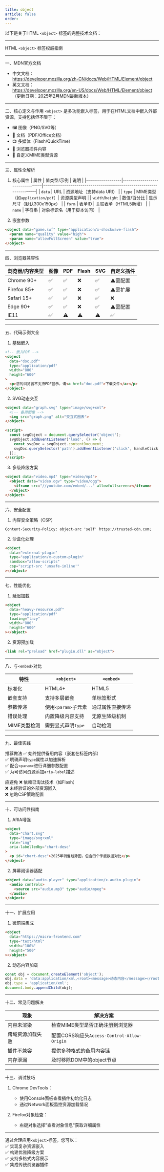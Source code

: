 ```yaml
---
title: object
article: false
order:  
---
```

以下是关于HTML `<object>` 标签的完整技术文档：
 
---
 
HTML `<object>` 标签权威指南 
 
---
 
一、MDN官方文档 
- 中文文档：  
  https://developer.mozilla.org/zh-CN/docs/Web/HTML/Element/object  
- 英文文档：  
  https://developer.mozilla.org/en-US/docs/Web/HTML/Element/object  
  （更新日期：2025年2月MDN最新版本）
 
---
 
二、核心定义与作用 
`<object>` 是多功能嵌入标签，用于在HTML文档中嵌入外部资源，支持包括但不限于：
- 🖼️ 图像（PNG/SVG等）
- 📄 文档（PDF/Office文档）
- 📺 多媒体（Flash/QuickTime）
- 🧩 浏览器插件内容 
- 🔌 自定义MIME类型资源 
 
---
 
三、属性全解析 
 
1. 核心属性 
| 属性             | 值类型/示例                     | 说明                                                                 |
|------------------|---------------------------------|----------------------------------------------------------------------|
| `data`           | URL                            | 资源地址（支持data URI）                                             |
| `type`           | MIME类型（如`application/pdf`）| 资源类型声明                                                        |
| `width`/`height` | 数值/百分比                    | 显示尺寸（默认300x150px）                                            |
| `form`           | 表单ID                         | 关联表单（HTML5新增）                                                |
| `name`           | 字符串                         | 对象标识名（用于脚本访问）                                           |
 
2. 嵌套参数 
```html 
<object data="game.swf" type="application/x-shockwave-flash">
  <param name="quality" value="high">
  <param name="allowFullScreen" value="true">
</object>
```
 
---
 
四、浏览器兼容性 
 
| 浏览器/内容类型  | 图像 | PDF  | Flash | SVG  | 自定义插件 |
|-----------------|------|------|-------|------|------------|
| Chrome 90+      | ✅   | ✅   | ❌    | ✅   | ⚠️需配置   |
| Firefox 85+     | ✅   | ✅   | ❌    | ✅   | ⚠️需扩展   |
| Safari 15+      | ✅   | ✅   | ❌    | ✅   | ❌         |
| Edge 90+        | ✅   | ✅   | ❌    | ✅   | ⚠️需配置   |
| IE11            | ✅   | ⚠️   | ⚠️    | ⚠️   | ✅         |
 
---
 
五、代码示例大全 
 
1. 基础嵌入 
```html 
<!-- 嵌入PDF -->
<object 
  data="doc.pdf" 
  type="application/pdf"
  width="800" 
  height="600"
>
  <p>您的浏览器不支持PDF显示，请<a href="doc.pdf">下载文件</a></p>
</object>
```
 
2. SVG动态交互 
```html 
<object data="graph.svg" type="image/svg+xml">
  <!-- 备用图像 -->
  <img src="graph.png" alt="交互式图表">
</object>
 
<script>
  const svgObject = document.querySelector('object');
  svgObject.addEventListener('load', () => {
    const svgDoc = svgObject.contentDocument;
    svgDoc.querySelector('path').addEventListener('click', handleClick);
  });
</script>
```
 
3. 多级降级方案 
```html 
<object data="video.mp4" type="video/mp4">
  <object data="video.ogv" type="video/ogg">
    <iframe src="//youtube.com/embed/..." allowfullscreen></iframe>
  </object>
</object>
```
 
---
 
六、安全配置 
 
1. 内容安全策略（CSP）
```http 
Content-Security-Policy: object-src 'self' https://trusted-cdn.com;
```
 
2. 沙盒化处理 
```html 
<object 
  data="external-plugin" 
  type="application/x-custom-plugin"
  sandbox="allow-scripts"
  csp="script-src 'unsafe-inline'"
></object>
```
 
---
 
七、性能优化 
 
1. 延迟加载 
```html 
<object 
  data="heavy-resource.pdf" 
  type="application/pdf"
  loading="lazy"
  width="800"
  height="600"
></object>
```
 
2. 资源预加载 
```html 
<link rel="preload" href="plugin.dll" as="object">
```
 
---
 
八、与`<embed>`对比 
 
| 特性            | `<object>`                  | `<embed>`                  |
|-----------------|-----------------------------|----------------------------|
| 标准化          | HTML4+                      | HTML5                      |
| 嵌套支持        | 支持多层嵌套                | 单标签形式                 |
| 参数传递        | 使用`<param>`子元素         | 通过属性直接传递           |
| 错误处理        | 内置降级内容支持            | 无原生降级机制             |
| MIME类型检测    | 需要显式声明`type`          | 自动检测                   |
 
---
 
九、最佳实践 
 
推荐做法 
✅ 始终提供备用内容（嵌套在标签内部）  
✅ 明确声明`type`属性以加速解析  
✅ 配合`<param>`进行详细参数配置  
✅ 为可访问资源添加`aria-label`描述  
 
应避免 
❌ 依赖已淘汰技术（如Flash）  
❌ 未经验证的外部资源嵌入  
❌ 忽略CSP策略配置  
 
---
 
十、可访问性指南 
 
1. ARIA增强 
```html 
<object 
  data="chart.svg" 
  type="image/svg+xml"
  role="img" 
  aria-labelledby="chart-desc"
>
  <p id="chart-desc">2025年销售趋势图，包含四个季度数据对比</p>
</object>
```
 
2. 屏幕阅读器适配 
```html 
<object data="audio-player" type="application/x-audio-plugin">
  <audio controls>
    <source src="audio.mp3" type="audio/mpeg">
  </audio>
</object>
```
 
---
 
十一、扩展应用 
 
1. 微前端集成 
```html 
<object 
  data="https://micro-frontend.com" 
  type="text/html"
  width="100%" 
  height="500"
></object>
```
 
2. 动态内容加载 
```javascript 
const obj = document.createElement('object');
obj.data = 'data:application/xml,<root><message>动态内容</message></root>';
obj.type = 'application/xml';
document.body.appendChild(obj);
```
 
---
 
十二、常见问题解决 
 
| 现象                 | 解决方案                |
|----------------------|-------------------------|
| 内容未渲染           | 检查MIME类型是否正确注册到浏览器 |
| 跨域资源加载失败      | 配置CORS响应头`Access-Control-Allow-Origin` |
| 插件不兼容           | 提供多种格式的备用内容链 |
| 内存泄漏             | 及时移除DOM中的object节点 |
 
---
 
十三、调试技巧 
 
1. Chrome DevTools：  
   - 使用Console面板查看插件初始化日志  
   - 通过Network面板监控资源加载情况  
 
2. Firefox对象检查：  
   - 右键对象选择"查看对象信息"获取详细属性  
 
---
 
通过合理应用`<object>`标签，您可以：  
✅ 实现复杂资源嵌入  
✅ 构建优雅降级方案  
✅ 支持多格式内容展示  
✅ 集成传统浏览器插件